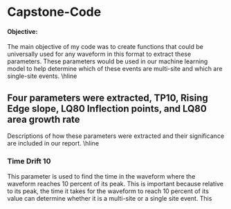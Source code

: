 # Capstone-Code
#### Objective:
The main objective of my code was to create functions that could be universally used for any waveform in this format to extract these parameters. These parameters would be used in our machine learning model to help determine which of these events are multi-site and which are single-site events.
\\hline
## Four parameters were extracted, TP10, Rising Edge slope, LQ80 Inflection points, and LQ80 area growth rate
Descriptions of how these parameters were extracted and their significance are included in our report.
\\hline
### Time Drift 10
This parameter is used to find the time in the waveform where the waveform reaches 10 percent of its peak. This is important because relative to its peak, the time it takes for the waveform to reach 10 percent of its value can determine whether it is a multi-site or a single site event. This 
